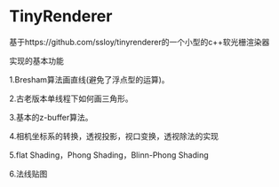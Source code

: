 # TinyRenderer

基于https://github.com/ssloy/tinyrenderer的一个小型的c++软光栅渲染器

实现的基本功能

1.Bresham算法画直线(避免了浮点型的运算)。

2.古老版本单线程下如何画三角形。

3.基本的z-buffer算法。

4.相机坐标系的转换，透视投影，视口变换，透视除法的实现

5.flat Shading，Phong Shading，Blinn-Phong Shading

6.法线贴图
